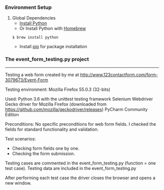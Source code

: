 ### Environment Setup

1. Global Dependencies
    * [Install Python](https://www.python.org/downloads/)
    * Or Install Python with [Homebrew](http://brew.sh/)
    ```
    $ brew install python
    ```
    * Install [pip](https://pip.pypa.io/en/stable/installing/) for package installation
    
### The event_form_testing.py project
----
Testing a web form created by me at http://www.123contactform.com/form-3079673/Event-Form

Testing environment: Mozilla Firefox 55.0.3 (32-bits)

Used:
Python 3.6 with the unittest testing framework
Selenium Webdriver
Gecko driver for Mozilla Firefox (downloaded from https://github.com/mozilla/geckodriver/releases)
PyCharm Community Edition

Preconditions:
No specific  preconditions for web form fields.  I checked the fields for standard functionality and validation.

Test scenarios: 
- Checking form fields one by one.
- Checking the form submission.

Testing cases are commented in the event_form_testing.py (function = one test case).
Testing data are included in the event_form_testing.py

After performing each test case the driver closes the browser and opens a new window.


